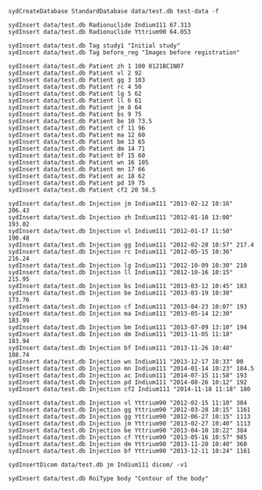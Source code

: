 

    sydCreateDatabase StandardDatabase data/test.db test-data -f

    sydInsert data/test.db Radionuclide Indium111 67.313
    sydInsert data/test.db Radionuclide Yttrium90 64.053

    sydInsert data/test.db Tag study1 "Initial study"
    sydInsert data/test.db Tag before_reg "Images before registration"

    sydInsert data/test.db Patient zh 1 100 0121BC1N07
	sydInsert data/test.db Patient vl 2 92
	sydInsert data/test.db Patient gg 3 103
	sydInsert data/test.db Patient rc 4 50
	sydInsert data/test.db Patient lg 5 62
	sydInsert data/test.db Patient ll 6 61
	sydInsert data/test.db Patient jm 8 64
	sydInsert data/test.db Patient bs 9 75
	sydInsert data/test.db Patient be 10 73.5
	sydInsert data/test.db Patient cf 11 96
	sydInsert data/test.db Patient ma 12 60
	sydInsert data/test.db Patient bm 13 65
	sydInsert data/test.db Patient dm 14 71
	sydInsert data/test.db Patient bf 15 60
	sydInsert data/test.db Patient wn 16 105
	sydInsert data/test.db Patient mn 17 66
	sydInsert data/test.db Patient ac 18 62
	sydInsert data/test.db Patient pd 19 75
	sydInsert data/test.db Patient cf2 20 56.5

	sydInsert data/test.db Injection jm Indium111 "2013-02-12 10:16" 206.43
	sydInsert data/test.db Injection zh Indium111 "2012-01-10 13:00" 193.02
	sydInsert data/test.db Injection vl Indium111 "2012-01-17 11:50" 190.48
	sydInsert data/test.db Injection gg Indium111 "2012-02-28 10:57" 217.4
	sydInsert data/test.db Injection rc Indium111 "2012-05-15 10:36" 216.24
	sydInsert data/test.db Injection lg Indium111 "2012-10-09 10:30" 210
	sydInsert data/test.db Injection ll Indium111 "2012-10-16 10:15" 215.95
	sydInsert data/test.db Injection bs Indium111 "2013-03-12 10:45" 183
	sydInsert data/test.db Injection be Indium111 "2013-03-19 10:30" 173.76
	sydInsert data/test.db Injection cf Indium111 "2013-04-23 10:07" 193
	sydInsert data/test.db Injection ma Indium111 "2013-05-14 12:30" 183.99
	sydInsert data/test.db Injection bm Indium111 "2013-07-09 13:10" 194
	sydInsert data/test.db Injection dm Indium111 "2013-11-05 11:18" 183.94
	sydInsert data/test.db Injection bf Indium111 "2013-11-26 10:48" 188.74
	sydInsert data/test.db Injection wn Indium111 "2013-12-17 10:33" 00
	sydInsert data/test.db Injection mn Indium111 "2014-01-14 10:23" 184.5
	sydInsert data/test.db Injection ac Indium111 "2014-07-15 11:58" 193
	sydInsert data/test.db Injection pd Indium111 "2014-08-26 10:12" 192
	sydInsert data/test.db Injection cf2 Indium111 "2014-11-18 11:18" 180

	sydInsert data/test.db Injection vl Yttrium90 "2012-02-15 11:10" 384
	sydInsert data/test.db Injection gg Yttrium90 "2012-03-28 10:15" 1161
	sydInsert data/test.db Injection gg Yttrium90 "2012-06-27 10:15" 1113
	sydInsert data/test.db Injection jm Yttrium90 "2013-02-27 10:40" 1113
	sydInsert data/test.db Injection be Yttrium90 "2013-04-10 10:22" 384
	sydInsert data/test.db Injection cf Yttrium90 "2013-05-16 10:57" 985
	sydInsert data/test.db Injection dm Yttrium90 "2013-11-20 10:40" 360
	sydInsert data/test.db Injection bf Yttrium90 "2013-12-11 10:24" 1161

    sydInsertDicom data/test.db jm Indium111 dicom/ -v1

    sydInsert data/test.db RoiType body "Contour of the body"
